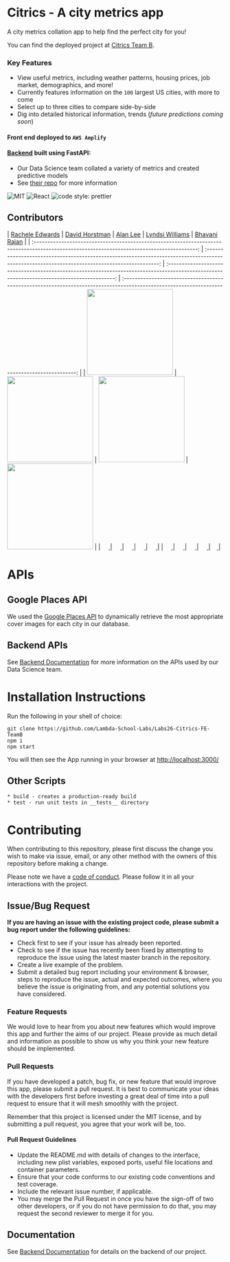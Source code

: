 # Citrics - A city metrics app

A city metrics collation app to help find the perfect city for you!

You can find the deployed project at [Citrics Team B](https://b.citrics.dev).

### Key Features

- View useful metrics, including weather patterns, housing prices, job market, demographics, and more!
- Currently features information on the `100` largest US cities, with more to come
- Select up to three cities to compare side-by-side
- Dig into detailed historical information, trends (*future predictions coming soon*)

#### Front end deployed to `AWS Amplify`

#### [Backend](https://b-ds.citrics.dev) built using FastAPI:
- Our Data Science team collated a variety of metrics and created predictive models
- See [their repo](https://github.com/Lambda-School-Labs/Labs26-Citrics-DS-TeamB) for more information

![MIT](https://img.shields.io/packagist/l/doctrine/orm.svg)
![React](https://img.shields.io/badge/react-v16.13.1-blue.svg)
![code style: prettier](https://img.shields.io/badge/code_style-prettier-ff69b4.svg?style=flat-square)

## Contributors

|                                                      [Rachele Edwards](https://github.com/berachele)                                                       |                                                       [David Horstman](https://github.com/ddhorstman)                                                        |                                                      [Alan Lee](https://github.com/alanblee)                                                       |                                                       [Lyndsi Williams](https://github.com/lyndsiWilliams)                                                        |                                                  [Bhavani Rajan](https://github.com/Bhavani-Rajan)                                                        |
| :-----------------------------------------------------------------------------------------------------------------------------------------: | :-------------------------------------------------------------------------------------------------------------------------------------------: | :-----------------------------------------------------------------------------------------------------------------------------------------: | :-------------------------------------------------------------------------------------------------------------------------------------------: |
| [<img src="https://i.imgur.com/UR0sA0t.png" width = "200" />](https://github.com/berachele) | [<img src="https://i.imgur.com/jF51x65.png" width = "200" />](https://github.com/ddhorstman) | [<img src="https://i.imgur.com/ueHbN2x.png" width = "200" />](https://github.com/alanblee) | [<img src="https://i.imgur.com/KpOZXeg.png" width = "200" />](https://github.com/lyndsiWilliams) |
|                                [<img src="https://github.com/favicon.ico" width="15"> ](https://github.com/berachele)                                |                            [<img src="https://github.com/favicon.ico" width="15"> ](https://github.com/ddhorstman)                             |                          [<img src="https://github.com/favicon.ico" width="15"> ](https://github.com/alanblee)                           |                          [<img src="https://github.com/favicon.ico" width="15"> ](https://github.com/lyndsiWilliams)                           |                          [<img src="https://github.com/favicon.ico" width="15"> ](https://github.com/Bhavani-Rajan)                           |
|                [ <img src="https://static.licdn.com/sc/h/al2o9zrvru7aqj8e1x2rzsrca" width="15"> ](https://www.linkedin.com/in/berachele/)                |                 [ <img src="https://static.licdn.com/sc/h/al2o9zrvru7aqj8e1x2rzsrca" width="15"> ](https://www.linkedin.com/in/david-horstman/)                 |                [ <img src="https://static.licdn.com/sc/h/al2o9zrvru7aqj8e1x2rzsrca" width="15"> ](https://www.linkedin.com/in/alanlee321/)                |                 [ <img src="https://static.licdn.com/sc/h/al2o9zrvru7aqj8e1x2rzsrca" width="15"> ](https://www.linkedin.com/in/lyndsiwilliams/)                 |[<img src="https://static.licdn.com/sc/h/al2o9zrvru7aqj8e1x2rzsrca" width="15"> ](https://www.linkedin.com/in/bhavani-rajan/)                 |




# APIs

## Google Places API

We used the [Google Places API](https://developers.google.com/places/web-service/photos) to dynamically retrieve the most appropriate cover images for each city in our database.

## Backend APIs
See [Backend Documentation](https://github.com/Lambda-School-Labs/Labs26-Citrics-DS-TeamB) for more information on the APIs used by our Data Science team.

# Installation Instructions
Run the following in your shell of choice:

    git clone https://github.com/Lambda-School-Labs/Labs26-Citrics-FE-TeamB
    npm i
    npm start
You will then see the App running in your browser at [http://localhost:3000/](http://localhost:3000/)

## Other Scripts


    * build - creates a production-ready build
    * test - run unit tests in __tests__ directory

# Contributing

When contributing to this repository, please first discuss the change you wish to make via issue, email, or any other method with the owners of this repository before making a change.

Please note we have a [code of conduct](./CODE_OF_CONDUCT.md). Please follow it in all your interactions with the project.

## Issue/Bug Request

**If you are having an issue with the existing project code, please submit a bug report under the following guidelines:**

- Check first to see if your issue has already been reported.
- Check to see if the issue has recently been fixed by attempting to reproduce the issue using the latest master branch in the repository.
- Create a live example of the problem.
- Submit a detailed bug report including your environment & browser, steps to reproduce the issue, actual and expected outcomes, where you believe the issue is originating from, and any potential solutions you have considered.

### Feature Requests

We would love to hear from you about new features which would improve this app and further the aims of our project. Please provide as much detail and information as possible to show us why you think your new feature should be implemented.

### Pull Requests

If you have developed a patch, bug fix, or new feature that would improve this app, please submit a pull request. It is best to communicate your ideas with the developers first before investing a great deal of time into a pull request to ensure that it will mesh smoothly with the project.

Remember that this project is licensed under the MIT license, and by submitting a pull request, you agree that your work will be, too.

#### Pull Request Guidelines

- Update the README.md with details of changes to the interface, including new plist variables, exposed ports, useful file locations and container parameters.
- Ensure that your code conforms to our existing code conventions and test coverage.
- Include the relevant issue number, if applicable.
- You may merge the Pull Request in once you have the sign-off of two other developers, or if you do not have permission to do that, you may request the second reviewer to merge it for you.

## Documentation

See [Backend Documentation](https://b-ds.citrics.dev/#/) for details on the backend of our project.
